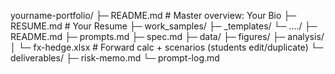 yourname-portfolio/
├─ README.md                          # Master overview: Your Bio
├─ RESUME.md                          # Your Resume
├─ work_samples/
├─ _templates/
└─ ..../
   ├─ README.md
   ├─ prompts.md
   ├─ spec.md
   ├─ data/
   ├─ figures/
   ├─ analysis/
   │  └─ fx-hedge.xlsx                # Forward calc + scenarios (students edit/duplicate)
   └─ deliverables/
      ├─ risk-memo.md
      └─ prompt-log.md
